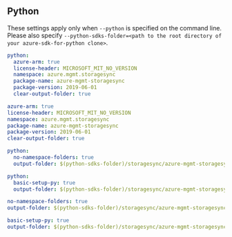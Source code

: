 ## Python

These settings apply only when `--python` is specified on the command line.
Please also specify `--python-sdks-folder=<path to the root directory of your azure-sdk-for-python clone>`.

```yaml $(python) && !$(track2)
python:
  azure-arm: true
  license-header: MICROSOFT_MIT_NO_VERSION
  namespace: azure.mgmt.storagesync
  package-name: azure-mgmt-storagesync
  package-version: 2019-06-01
  clear-output-folder: true
```
```yaml $(python) && $(track2)
azure-arm: true
license-header: MICROSOFT_MIT_NO_VERSION
namespace: azure.mgmt.storagesync
package-name: azure-mgmt-storagesync
package-version: 2019-06-01
clear-output-folder: true
```

``` yaml $(python) && $(python-mode) == 'update' && !$(track2)
python:
  no-namespace-folders: true
  output-folder: $(python-sdks-folder)/storagesync/azure-mgmt-storagesync/azure/mgmt/storagesync
```
``` yaml $(python) && $(python-mode) == 'create' && !$(track2)
python:
  basic-setup-py: true
  output-folder: $(python-sdks-folder)/storagesync/azure-mgmt-storagesync
```
``` yaml $(python) && $(python-mode) == 'update' && $(track2)
no-namespace-folders: true
output-folder: $(python-sdks-folder)/storagesync/azure-mgmt-storagesync/azure/mgmt/storagesync
```
``` yaml $(python) && $(python-mode) == 'create' && $(track2)
basic-setup-py: true
output-folder: $(python-sdks-folder)/storagesync/azure-mgmt-storagesync
```
